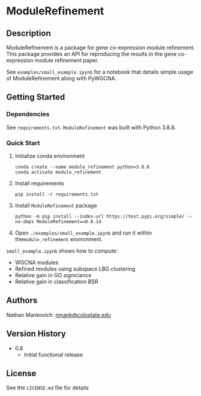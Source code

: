 # ModuleRefinement

## Description

ModuleRefinement is a package for gene co-expression module refinement. This package provides an API for reproducing the results in the gene co-expression module refinement paper.

See `examples/small_example.ipynb` for a notebook that details simple usage of ModuleRefinement along with PyWGCNA. 

## Getting Started

### Dependencies

See `requirements.txt`. `ModuleRefinement` was built with Python 3.8.8.

### Quick Start

1. Initialize conda environment

    ```
    conda create --name module_refinement python=3.8.8
    conda activate module_refinement
    ```

1. Install requirements

    ```
    pip install -r requirements.txt
    ```

1. Install `ModuleRefinement` package

    ```
    python -m pip install --index-url https://test.pypi.org/simple/ --no-deps ModuleRefinement==0.0.14
    ```

1. Open `./examples/small_example.ipynb` and run it within the`module_refinement` environment.

`small_example.ipynb` shows how to compute:

* WGCNA modules
* Refined modules using subspace LBG clustering
* Relative gain in GO signiciance
* Relative gain in classification BSR

<!-- ### Executing program

* How to run the program
* Step-by-step bullets
```
code blocks for commands
```

## Help

Any advise for common problems or issues.
```
command to run if program contains helper info
``` -->

## Authors

Nathan Mankovich: [nmank@colostate.edu](mailto:nmank@colostate.edu)

## Version History

* 0.8
    * Initial functional release

## License

See the `LICENSE.md` file for details

<!-- ## Acknowledgments

Inspiration, code snippets, etc.
* [awesome-readme](https://github.com/matiassingers/awesome-readme)
* [PurpleBooth](https://gist.github.com/PurpleBooth/109311bb0361f32d87a2)
* [dbader](https://github.com/dbader/readme-template)
* [zenorocha](https://gist.github.com/zenorocha/4526327)
* [fvcproductions](https://gist.github.com/fvcproductions/1bfc2d4aecb01a834b46) -->